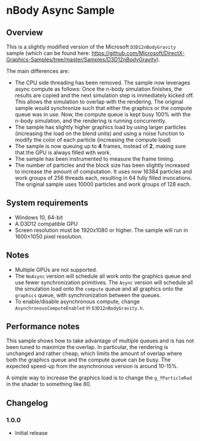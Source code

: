 # nBody Async Sample
## Overview

This is a slightly modified version of the Microsoft ``D3D12nBodyGravity`` sample (which can be found here: https://github.com/Microsoft/DirectX-Graphics-Samples/tree/master/Samples/D3D12nBodyGravity).

The main differences are:

* The CPU side threading has been removed. The sample now leverages async compute as follows: Once the n-body simulation finishes, the results are copied and the next simulation step is immediately kicked off. This allows the simulation to overlap with the rendering. The original sample would synchronize such that either the graphics or the compute queue was in use. Now, the compute queue is kept busy 100% with the n-body simulation, and the rendering is running concurrently.
* The sample has slightly higher graphics load by using larger particles (increasing the load on the blend units) and using a noise function to modify the color of each particle (increasing the compute load)
* The sample is now queuing up to **4** frames, instead of **2**, making sure that the GPU is always filled with work.
* The sample has been instrumented to measure the frame timing.
* The number of particles and the block size has been slightly increased to increase the amount of computation. It uses now 16384 particles and work groups of 256 threads each, resulting in 64 fully filled invocations. The original sample uses 10000 particles and work groups of 128 each.

## System requirements

* Windows 10, 64-bit
* A D3D12 compatible GPU
* Screen resolution must be 1920x1080 or higher. The sample will run in 1600×1050 pixel resolution.

## Notes

* Multiple GPUs are not supported.
* The ``NoAsync`` version will schedule all work onto the graphics queue and use fewer synchronization primitives. The ``Async`` version will schedule all the simulation load onto the ``compute`` queue and all graphics onto the ``graphics`` queue, with synchronization between the queues.
* To enable/disable asynchronous compute, change `AsynchronousComputeEnabled` in `D3D12nBodyGravity.h`.

## Performance notes

This sample shows how to take advantage of multiple queues and is has not been tuned to maximize the overlap. In particular, the rendering is unchanged and rather cheap, which limits the amount of overlap where both the graphics queue and the compute queue can be busy. The expected speed-up from the asynchronous version is around 10-15%.

A simple way to increase the graphics load is to change the `g_fParticleRad` in the shader to something like 80.

## Changelog

### 1.0.0

* Initial release
